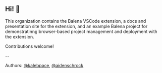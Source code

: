 ## Hi! 👋

This organization contains the Balena VSCode extension, a docs and presentation site for the extension,
and an example Balena project for demonstratinng browser-based project management and deployment with the extension. 

Contributions welcome!

--

Authors: [@kalebpace](https://github.com/kalebpace), [@aidenschrock](https://github.com/aidenschrock)
